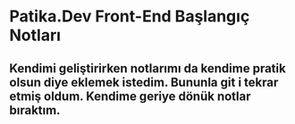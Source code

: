 # Patika.Dev Front-End Başlangıç Notları

## Kendimi geliştirirken notlarımı da kendime pratik olsun diye eklemek istedim. Bununla git i tekrar etmiş oldum. Kendime geriye dönük notlar bıraktım.